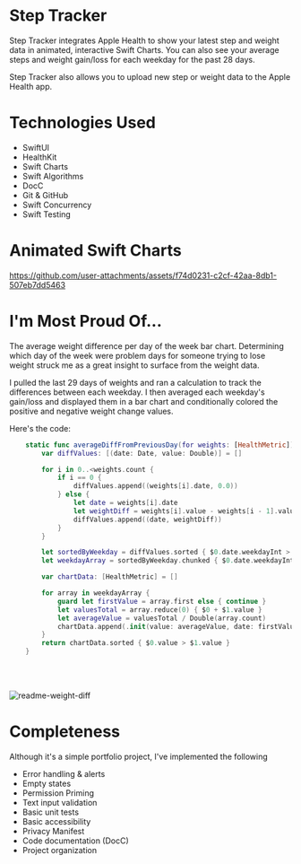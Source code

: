 # Step Tracker
Step Tracker integrates Apple Health to show your latest step and weight data in animated, interactive Swift Charts. You can also see your average steps and weight gain/loss for each weekday for the past 28 days.

Step Tracker also allows you to upload new step or weight data to the Apple Health app.

# Technologies Used
* SwiftUI
* HealthKit
* Swift Charts
* Swift Algorithms
* DocC
* Git & GitHub
* Swift Concurrency
* Swift Testing

# Animated Swift Charts
https://github.com/user-attachments/assets/f74d0231-c2cf-42aa-8db1-507eb7dd5463


# I'm Most Proud Of...
The average weight difference per day of the week bar chart. Determining which day of the week were problem days for someone trying to lose weight struck me as a great insight to surface from the weight data. 

I pulled the last 29 days of weights and ran a calculation to track the differences between each weekday. I then averaged each weekday's gain/loss and displayed them in a bar chart and conditionally colored the positive and negative weight change values.

Here's the code:

```swift
    static func averageDiffFromPreviousDay(for weights: [HealthMetric]) -> [HealthMetric] {
        var diffValues: [(date: Date, value: Double)] = []

        for i in 0..<weights.count {
            if i == 0 {
                diffValues.append((weights[i].date, 0.0))
            } else {
                let date = weights[i].date
                let weightDiff = weights[i].value - weights[i - 1].value
                diffValues.append((date, weightDiff))
            }
        }

        let sortedByWeekday = diffValues.sorted { $0.date.weekdayInt > $1.date.weekdayInt }
        let weekdayArray = sortedByWeekday.chunked { $0.date.weekdayInt == $1.date.weekdayInt }

        var chartData: [HealthMetric] = []

        for array in weekdayArray {
            guard let firstValue = array.first else { continue }
            let valuesTotal = array.reduce(0) { $0 + $1.value }
            let averageValue = valuesTotal / Double(array.count)
            chartData.append(.init(value: averageValue, date: firstValue.date))
        }
        return chartData.sorted { $0.value > $1.value }
    }
```
<br>
</br>

![readme-weight-diff](https://github.com/user-attachments/assets/3dea9bb2-682a-40a1-b658-9eca4d2e9971)


# Completeness
Although it's a simple portfolio project, I've implemented the following
* Error handling & alerts
* Empty states
* Permission Priming
* Text input validation
* Basic unit tests
* Basic accessibility
* Privacy Manifest
* Code documentation (DocC)
* Project organization


